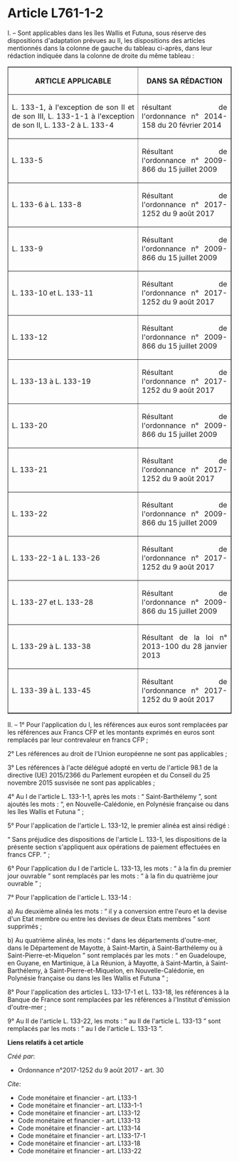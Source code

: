 # Article L761-1-2

I. – Sont applicables dans les îles Wallis et Futuna, sous réserve des dispositions d'adaptation prévues au II, les
dispositions des articles mentionnés dans la colonne de gauche du tableau ci-après, dans leur rédaction indiquée dans la
colonne de droite du même tableau : 

<table border="1">
  <tbody>
    <tr>
      <th>

ARTICLE APPLICABLE </th>
      <th>

DANS SA RÉDACTION </th>
    </tr>
    <tr>
      <td align="justify">

L. 133-1, à l'exception de son II et de son III, L. 133-1-1 à l'exception de son II, L. 133-2 à L. 133-4 </td>
      <td align="justify">

résultant de l'ordonnance n° 2014-158 du 20 février 2014 </td>
    </tr>
    <tr>
      <td align="justify">

L. 133-5 </td>
      <td align="justify">

Résultant de l'ordonnance n° 2009-866 du 15 juillet 2009 </td>
    </tr>
    <tr>
      <td align="justify">

L. 133-6 à L. 133-8 </td>
      <td align="justify">

Résultant de l'ordonnance n° 2017-1252 du 9 août 2017 </td>
    </tr>
    <tr>
      <td align="justify">

L. 133-9 </td>
      <td align="justify">

Résultant de l'ordonnance n° 2009-866 du 15 juillet 2009 </td>
    </tr>
    <tr>
      <td align="justify">

L. 133-10 et L. 133-11 </td>
      <td align="justify">

Résultant de l'ordonnance n° 2017-1252 du 9 août 2017 </td>
    </tr>
    <tr>
      <td align="justify">

L. 133-12 </td>
      <td align="justify">

Résultant de l'ordonnance n° 2009-866 du 15 juillet 2009 </td>
    </tr>
    <tr>
      <td align="justify">

L. 133-13 à L. 133-19 </td>
      <td align="justify">

Résultant de l'ordonnance n° 2017-1252 du 9 août 2017 </td>
    </tr>
    <tr>
      <td align="justify">

L. 133-20 </td>
      <td align="justify">

Résultant de l'ordonnance n° 2009-866 du 15 juillet 2009 </td>
    </tr>
    <tr>
      <td align="justify">

L. 133-21 </td>
      <td align="justify">

Résultant de l'ordonnance n° 2017-1252 du 9 août 2017 </td>
    </tr>
    <tr>
      <td align="justify">

L. 133-22 </td>
      <td align="justify">

Résultant de l'ordonnance n° 2009-866 du 15 juillet 2009 </td>
    </tr>
    <tr>
      <td align="justify">

L. 133-22-1 à L. 133-26 </td>
      <td align="justify">

Résultant de l'ordonnance n° 2017-1252 du 9 août 2017 </td>
    </tr>
    <tr>
      <td align="justify">

L. 133-27 et L. 133-28 </td>
      <td align="justify">

Résultant de l'ordonnance n° 2009-866 du 15 juillet 2009 </td>
    </tr>
    <tr>
      <td align="justify">

L. 133-29 à L. 133-38 </td>
      <td align="justify">

Résultant de la loi n° 2013-100 du 28 janvier 2013 </td>
    </tr>
    <tr>
      <td align="justify">

L. 133-39 à L. 133-45 </td>
      <td align="justify">

Résultant de l'ordonnance n° 2017-1252 du 9 août 2017 </td>
    </tr>
  </tbody>
</table>

II. – 1° Pour l'application du I, les références aux euros sont remplacées par les références aux Francs CFP et les montants
exprimés en euros sont remplacés par leur contrevaleur en francs CFP ; 

2° Les références au droit de l'Union européenne ne sont pas applicables ; 

3° Les références à l'acte délégué adopté en vertu de l'article 98.1 de la directive (UE) 2015/2366 du Parlement européen et
du Conseil du 25 novembre 2015 susvisée ne sont pas applicables ; 

4° Au I de l'article L. 133-1-1, après les mots : “ Saint-Barthélemy ”, sont ajoutés les mots : “, en Nouvelle-Calédonie, en
Polynésie française ou dans les îles Wallis et Futuna ” ; 

5° Pour l'application de l'article L. 133-12, le premier alinéa est ainsi rédigé : 

“ Sans préjudice des dispositions de l'article L. 133-1, les dispositions de la présente section s'appliquent aux opérations
de paiement effectuées en francs CFP. ” ; 

6° Pour l'application du I de l'article L. 133-13, les mots : “ à la fin du premier jour ouvrable ” sont remplacés par les
mots : “ à la fin du quatrième jour ouvrable ” ; 

7° Pour l'application de l'article L. 133-14 : 

a) Au deuxième alinéa les mots : “ il y a conversion entre l'euro et la devise d'un Etat membre ou entre les devises de deux
Etats membres ” sont supprimés ; 

b) Au quatrième alinéa, les mots : “ dans les départements d'outre-mer, dans le Département de Mayotte, à Saint-Martin, à
Saint-Barthélemy ou à Saint-Pierre-et-Miquelon ” sont remplacés par les mots : “ en Guadeloupe, en Guyane, en Martinique, à
La Réunion, à Mayotte, à Saint-Martin, à Saint-Barthélemy, à Saint-Pierre-et-Miquelon, en Nouvelle-Calédonie, en Polynésie
française ou dans les îles Wallis et Futuna ” ; 

8° Pour l'application des articles L. 133-17-1 et L. 133-18, les références à la Banque de France sont remplacées par les
références à l'Institut d'émission d'outre-mer ; 

9° Au II de l'article L. 133-22, les mots : “ au II de l'article L. 133-13 ” sont remplacés par les mots : ” au I de
l'article L. 133-13 ”.

**Liens relatifs à cet article**

_Créé par_:

  - Ordonnance n°2017-1252 du 9 août 2017 - art. 30

_Cite_:

  - Code monétaire et financier - art. L133-1
  - Code monétaire et financier - art. L133-1-1
  - Code monétaire et financier - art. L133-12
  - Code monétaire et financier - art. L133-13
  - Code monétaire et financier - art. L133-14
  - Code monétaire et financier - art. L133-17-1
  - Code monétaire et financier - art. L133-18
  - Code monétaire et financier - art. L133-22
